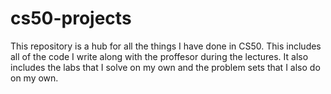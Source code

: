 # cs50-projects
This repository is a hub for all the things I have done in CS50. This includes all of the code I write along with the proffesor during
the lectures. It also includes the labs that I solve on my own and the problem sets that I also do on my own.
